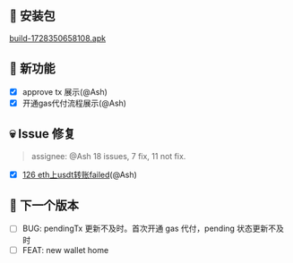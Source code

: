 ## 🚀 安装包

[build-1728350658108.apk](https://dalveywallet.s3.ap-northeast-1.amazonaws.com/release/apks/build-1728350658108.apk)

## 🎉 新功能

- [x] approve tx 展示(@Ash)
- [x] 开通gas代付流程展示(@Ash)

## 💀 Issue 修复

> assignee: @Ash 18 issues, 7 fix, 11 not fix.

- [x] [126 eth上usdt转账failed](https://gitlab.com/dalvey/lightwallet-mobile/-/issues/132)(@Ash)

## 📅 下一个版本

- [ ] BUG: pendingTx 更新不及时。首次开通 gas 代付，pending 状态更新不及时
- [ ] FEAT: new wallet home
